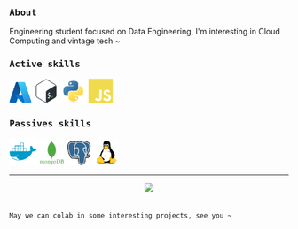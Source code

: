 
### <tt>About</tt>

Engineering student focused on Data Engineering, I'm interesting in Cloud Computing and vintage tech ~
### <tt>Active skills</tt>

<section>
  <div>
     <img src="https://github.com/devicons/devicon/blob/master/icons/azure/azure-original.svg" title="Azure" **alt="Azure icon" width="40" height="40"/>
      <img src="https://github.com/devicons/devicon/blob/master/icons/bash/bash-original.svg" title="Bash Scripting" **alt="Bash icon" width="45" height="45"/>
        <img src="https://github.com/devicons/devicon/blob/master/icons/python/python-original.svg" title="Python oriented to Data Science" **alt="Python programming language" width="45" height="45x"/>
      <img src="https://github.com/devicons/devicon/blob/master/icons/javascript/javascript-plain.svg" **alt="JavaScript" title="Web Development language" width="45" height="45"/>
  
  </div>
</section>

### <tt>Passives skills</tt>

<section>
  <div>
     <img src="https://github.com/devicons/devicon/blob/master/icons/docker/docker-plain.svg" title="Docker" **alt="Docker icon" width="50" height="50"/>
        <img src="https://github.com/devicons/devicon/blob/master/icons/mongodb/mongodb-plain-wordmark.svg" title="Mongo DB" **alt="Mongo DB, non relational DB" width="45" height="45x"/>
      <img src="https://github.com/devicons/devicon/blob/master/icons/postgresql/postgresql-original.svg" title="PostgreSQL" **alt="Relational database" width="45" height="45x"/>
    <img src="https://github.com/devicons/devicon/blob/master/icons/linux/linux-original.svg" title="GNU Linux" **alt="Linux OS" width="45" height="45x"/>
  </div>
</section>

---

<!--<a href="http://www.github.com/StanDoge"><img src="https://activity-graph.herokuapp.com/graph?username=StanDoge&bg_color=1c1917&color=ffffff&line=0891b2&point=ffffff&area_color=1c1917&area=true&hide_border=true&custom_title=GitHub%20Commits%20Graph" alt="GitHub Commits Graph" /></a>-->

<div>
  <div id="badge" align="center">
<!--     <img src="https://i.imgur.com/VOq3qUI.gif" width="300"/>  -->
    <img src="https://i.imgur.com/V4a4ehh.jpg" />
    <!-- <img src="https://i.imgur.com/Zzmm8bm.gif" alt="Japanese dog gif" width="300">-->
  </div>
  <br>
<!--   <div id="badges" align="center">
    <a  href="https://www.linkedin.com/in/stanley-melgar-774662231/" target="_blank">
    <img src="https://img.shields.io/badge/LinkedIn-blue?style=for-the-badge&logo=linkedin&logoColor=white" alt="LinkedIn Badge"/>
    </a>
  </div> -->
</div>  

<!-- <div align="center">
  <img height="50%" width="auto" src ="https://github-readme-stats.vercel.app/api?username=standoge&show_icons=true&count_private=true&theme=tokyonight&hide_border=true&hide=issues,contribs&bg_color=00000000">
  <img height="50%" width="auto" src ="https://github-readme-stats.vercel.app/api/top-langs/?username=standoge&layout=compact&hide_border=true&theme=tokyonight&bg_color=00000000&langs_count=6&hide=jupyter%20notebook,tex,css,php&exclude_repo=Pacman-AI">
  <img src ="https://github-readme-streak-stats.herokuapp.com?user=standoge&theme=darcula&hide_border=true&background=FFFFFF00">
  <br>
  <br>
</div> -->

<footer>
  <div id="finalMessage">
  
  ```
  May we can colab in some interesting projects, see you ~ 
  ```
 
  </div>
</footer>
